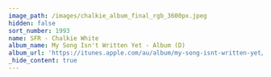 ```yaml
---
image_path: /images/chalkie_album_final_rgb_3600px.jpeg
hidden: false
sort_number: 1993
name: SFR - Chalkie White
album_name: My Song Isn't Written Yet - Album (D)
album_url: 'https://itunes.apple.com/au/album/my-song-isnt-written-yet/1350642589'
_hide_content: true
---
```


